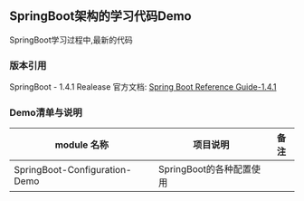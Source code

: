 

## SpringBoot架构的学习代码Demo
SpringBoot学习过程中,最新的代码

### 版本引用
SpringBoot - 1.4.1 Realease
官方文档: [Spring Boot Reference Guide-1.4.1](http://docs.spring.io/spring-boot/docs/current/reference/htmlsingle/)

### Demo清单与说明

|          module 名称          |         项目说明         | 备注 |
|-------------------------------|--------------------------|------|
| SpringBoot-Configuration-Demo | SpringBoot的各种配置使用 |      |

